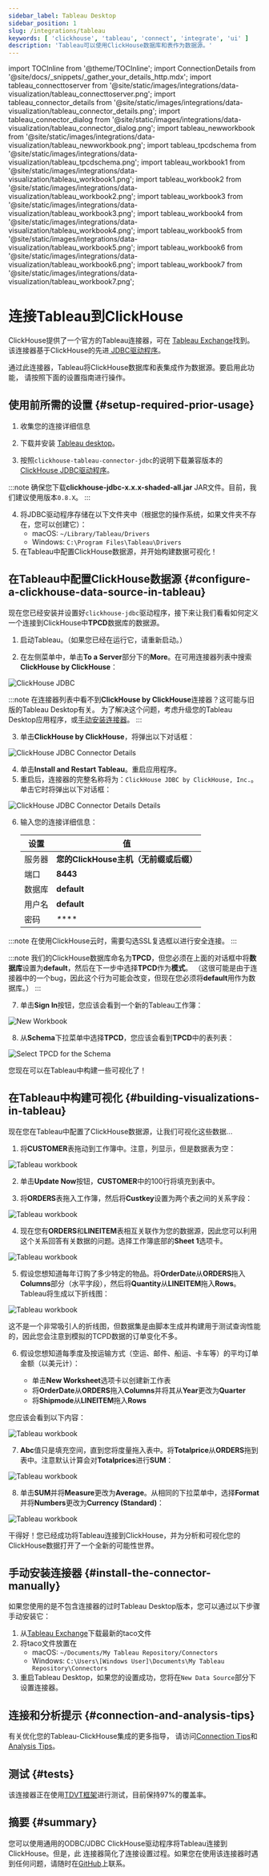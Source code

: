 ```yaml
---
sidebar_label: Tableau Desktop
sidebar_position: 1
slug: /integrations/tableau
keywords: [ 'clickhouse', 'tableau', 'connect', 'integrate', 'ui' ]
description: 'Tableau可以使用ClickHouse数据库和表作为数据源。'
---
```

import TOCInline from '@theme/TOCInline';
import ConnectionDetails from '@site/docs/_snippets/_gather_your_details_http.mdx';
import tableau_connecttoserver from '@site/static/images/integrations/data-visualization/tableau_connecttoserver.png';
import tableau_connector_details from '@site/static/images/integrations/data-visualization/tableau_connector_details.png';
import tableau_connector_dialog from '@site/static/images/integrations/data-visualization/tableau_connector_dialog.png';
import tableau_newworkbook from '@site/static/images/integrations/data-visualization/tableau_newworkbook.png';
import tableau_tpcdschema from '@site/static/images/integrations/data-visualization/tableau_tpcdschema.png';
import tableau_workbook1 from '@site/static/images/integrations/data-visualization/tableau_workbook1.png';
import tableau_workbook2 from '@site/static/images/integrations/data-visualization/tableau_workbook2.png';
import tableau_workbook3 from '@site/static/images/integrations/data-visualization/tableau_workbook3.png';
import tableau_workbook4 from '@site/static/images/integrations/data-visualization/tableau_workbook4.png';
import tableau_workbook5 from '@site/static/images/integrations/data-visualization/tableau_workbook5.png';
import tableau_workbook6 from '@site/static/images/integrations/data-visualization/tableau_workbook6.png';
import tableau_workbook7 from '@site/static/images/integrations/data-visualization/tableau_workbook7.png';


# 连接Tableau到ClickHouse

ClickHouse提供了一个官方的Tableau连接器，可在
[Tableau Exchange](https://exchange.tableau.com/products/1064)找到。
该连接器基于ClickHouse的先进[ JDBC驱动程序](/integrations/language-clients/java/jdbc)。

通过此连接器，Tableau将ClickHouse数据库和表集成作为数据源。要启用此功能，
请按照下面的设置指南进行操作。

<TOCInline toc={toc}/>

## 使用前所需的设置 {#setup-required-prior-usage}

1. 收集您的连接详细信息
   <ConnectionDetails />

2. 下载并安装 <a href="https://www.tableau.com/products/desktop/download" target="_blank">Tableau
   desktop</a>。
3. 按照`clickhouse-tableau-connector-jdbc`的说明下载兼容版本的
   <a href="https://github.com/ClickHouse/clickhouse-java/releases/" target="_blank">ClickHouse JDBC驱动程序</a>。

:::note
确保您下载**clickhouse-jdbc-x.x.x-shaded-all.jar** JAR文件。目前，我们建议使用版本`0.8.X`。
:::

4. 将JDBC驱动程序存储在以下文件夹中（根据您的操作系统，如果文件夹不存在，您可以创建它）：
    - macOS: `~/Library/Tableau/Drivers`
    - Windows: `C:\Program Files\Tableau\Drivers`
5. 在Tableau中配置ClickHouse数据源，并开始构建数据可视化！

## 在Tableau中配置ClickHouse数据源 {#configure-a-clickhouse-data-source-in-tableau}

现在您已经安装并设置好`clickhouse-jdbc`驱动程序，接下来让我们看看如何定义一个连接到ClickHouse中**TPCD**数据库的数据源。

1. 启动Tableau。（如果您已经在运行它，请重新启动。）

2. 在左侧菜单中，单击**To a Server**部分下的**More**。在可用连接器列表中搜索**ClickHouse by ClickHouse**：

<img alt="ClickHouse JDBC" src={tableau_connecttoserver}/>
<br/>

:::note
在连接器列表中看不到**ClickHouse by ClickHouse**连接器？这可能与旧版的Tableau Desktop有关。 
为了解决这个问题，考虑升级您的Tableau Desktop应用程序，或[手动安装连接器](#install-the-connector-manually)。
:::

3. 单击**ClickHouse by ClickHouse**，将弹出以下对话框：

<img alt="ClickHouse JDBC Connector Details" src={tableau_connector_details}/>
<br/>
 
4. 单击**Install and Restart Tableau**。重启应用程序。
5. 重启后，连接器的完整名称将为：`ClickHouse JDBC by ClickHouse, Inc.`。单击它时将弹出以下对话框：

<img alt="ClickHouse JDBC Connector Details Details" src={tableau_connector_dialog}/>
<br/>

6. 输入您的连接详细信息：

    | 设置        | 值                                                  |
    | ----------- |--------------------------------------------------------|
    | 服务器      | **您的ClickHouse主机（无前缀或后缀）**               |
    | 端口        | **8443**                                               |
    | 数据库      | **default**                                            |
    | 用户名      | **default**                                            |
    | 密码        | *\*****                                                |

:::note
在使用ClickHouse云时，需要勾选SSL复选框以进行安全连接。
:::
<br/>

:::note
我们的ClickHouse数据库命名为**TPCD**，但您必须在上面的对话框中将**数据库**设置为**default**，然后在下一步中选择**TPCD**作为**模式**。 （这很可能是由于连接器中的一个bug，因此这个行为可能会改变，但现在您必须将**default**用作为数据库。）
:::

7. 单击**Sign In**按钮，您应该会看到一个新的Tableau工作簿：

<img alt="New Workbook" src={tableau_newworkbook}/>
<br/>

8. 从**Schema**下拉菜单中选择**TPCD**，您应该会看到**TPCD**中的表列表：

<img alt="Select TPCD for the Schema" src={tableau_tpcdschema}/>
<br/>

您现在可以在Tableau中构建一些可视化了！

## 在Tableau中构建可视化 {#building-visualizations-in-tableau}

现在您在Tableau中配置了ClickHouse数据源，让我们可视化这些数据...

1. 将**CUSTOMER**表拖动到工作簿中。注意，列显示，但是数据表为空：

<img alt="Tableau workbook" src={tableau_workbook1}/>
<br/>

2. 单击**Update Now**按钮，**CUSTOMER**中的100行将填充到表中。

3. 将**ORDERS**表拖入工作簿，然后将**Custkey**设置为两个表之间的关系字段：

<img alt="Tableau workbook" src={tableau_workbook2}/>
<br/>

4. 现在您有**ORDERS**和**LINEITEM**表相互关联作为您的数据源，因此您可以利用这个关系回答有关数据的问题。选择工作簿底部的**Sheet 1**选项卡。

<img alt="Tableau workbook" src={tableau_workbook3}/>
<br/>

5. 假设您想知道每年订购了多少特定的物品。将**OrderDate**从**ORDERS**拖入**Columns**部分（水平字段），然后将**Quantity**从**LINEITEM**拖入**Rows**。Tableau将生成以下折线图：

<img alt="Tableau workbook" src={tableau_workbook4}/>
<br/>

这不是一个非常吸引人的折线图，但数据集是由脚本生成并构建用于测试查询性能的，因此您会注意到模拟的TCPD数据的订单变化不多。

6. 假设您想知道每季度及按运输方式（空运、邮件、船运、卡车等）的平均订单金额（以美元计）：

    - 单击**New Worksheet**选项卡以创建新工作表
    - 将**OrderDate**从**ORDERS**拖入**Columns**并将其从**Year**更改为**Quarter**
    - 将**Shipmode**从**LINEITEM**拖入**Rows**

您应该会看到以下内容：

<img alt="Tableau workbook" src={tableau_workbook5}/>
<br/>

7. **Abc**值只是填充空间，直到您将度量拖入表中。将**Totalprice**从**ORDERS**拖到表中。注意默认计算会对**Totalprices**进行**SUM**：

<img alt="Tableau workbook" src={tableau_workbook6}/>
<br/>

8. 单击**SUM**并将**Measure**更改为**Average**。从相同的下拉菜单中，选择**Format**并将**Numbers**更改为**Currency (Standard)**：

<img alt="Tableau workbook" src={tableau_workbook7}/>
<br/>

干得好！您已经成功将Tableau连接到ClickHouse，并为分析和可视化您的ClickHouse数据打开了一个全新的可能性世界。

## 手动安装连接器 {#install-the-connector-manually}

如果您使用的是不包含连接器的过时Tableau Desktop版本，您可以通过以下步骤手动安装它：

1. 从[Tableau Exchange](https://exchange.tableau.com/products/1064)下载最新的taco文件
2. 将taco文件放置在
   * macOS: `~/Documents/My Tableau Repository/Connectors`
   * Windows: `C:\Users\[Windows User]\Documents\My Tableau Repository\Connectors`
3. 重启Tableau Desktop，如果您的设置成功，您将在`New Data Source`部分下设置连接器。

## 连接和分析提示 {#connection-and-analysis-tips}

有关优化您的Tableau-ClickHouse集成的更多指导，
请访问[Connection Tips](/integrations/tableau/connection-tips)和[Analysis Tips](/integrations/tableau/analysis-tips)。

## 测试 {#tests}
该连接器正在使用[TDVT框架](https://tableau.github.io/connector-plugin-sdk/docs/tdvt)进行测试，目前保持97%的覆盖率。

## 摘要 {#summary}
您可以使用通用的ODBC/JDBC ClickHouse驱动程序将Tableau连接到ClickHouse。但是，此
连接器简化了连接设置过程。如果您在使用该连接器时遇到任何问题，请随时在<a href="https://github.com/ClickHouse/clickhouse-tableau-connector-jdbc/issues" target="_blank"  >GitHub</a>上联系。
